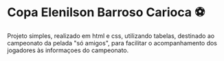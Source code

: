 # Copa Elenilson Barroso Carioca ⚽

Projeto simples, realizado em html e css, utilizando tabelas, destinado ao campeonato da pelada "só amigos", para facilitar 
o acompanhamento dos jogadores às informaçoes do campeonato.
